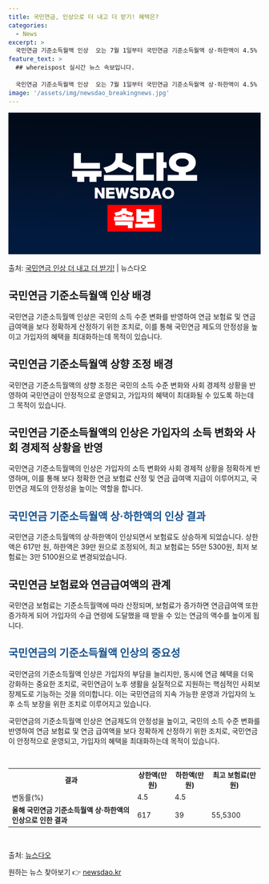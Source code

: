 ```yaml
---
title: 국민연금, 인상으로 더 내고 더 받기! 혜택은?
categories:
  - News
excerpt: >
  국민연금 기준소득월액 인상  오는 7월 1일부터 국민연금 기준소득월액 상·하한액이 4.5% 인상됩니다. 보건…
feature_text: >
  ## whereispost 실시간 뉴스 속보입니다.

  국민연금 기준소득월액 인상  오는 7월 1일부터 국민연금 기준소득월액 상·하한액이 4.5% 인상됩니다. 보건…
image: '/assets/img/newsdao_breakingnews.jpg'
---
```


![뉴스다오 속보](/assets/img/newsdao_breakingnews.jpg)

<p>출처: <a href="https://newsdao.kr/4187" rel="dofollow">국민연금 인상 더 내고 더 받기!</a> | 뉴스다오</p>

<h2 data-ke-size="size26">국민연금 기준소득월액 인상 배경</h2>
국민연금 기준소득월액 인상은 국민의 소득 수준 변화를 반영하여 연금 보험료 및 연금 급여액을 보다 정확하게 산정하기 위한 조치로, 이를 통해 국민연금 제도의 안정성을 높이고 가입자의 혜택을 최대화하는데 목적이 있습니다.

<h2 data-ke-size="size26">국민연금 기준소득월액 상향 조정 배경</h2>
국민연금 기준소득월액의 상향 조정은 국민의 소득 수준 변화와 사회 경제적 상황을 반영하여 국민연금이 안정적으로 운영되고, 가입자의 혜택이 최대화될 수 있도록 하는데 그 목적이 있습니다.

<h2 data-ke-size="size26">국민연금 기준소득월액의 인상은 가입자의 소득 변화와 사회 경제적 상황을 반영</h2>
국민연금 기준소득월액의 인상은 가입자의 소득 변화와 사회 경제적 상황을 정확하게 반영하며, 이를 통해 보다 정확한 연금 보험료 산정 및 연금 급여액 지급이 이루어지고, 국민연금 제도의 안정성을 높이는 역할을 합니다.

<h2 data-ke-size="size26"><span style="color: #1a5490;">국민연금 기준소득월액 상·하한액의 인상 결과</span></h2>
국민연금 기준소득월액의 상·하한액이 인상되면서 보험료도 상승하게 되었습니다. 상한액은 617만 원, 하한액은 39만 원으로 조정되어, 최고 보험료는 55만 5300원, 최저 보험료는 3만 5100원으로 변경되었습니다.

<h2 data-ke-size="size26">국민연금 보험료와 연금급여액의 관계</h2>
국민연금 보험료는 기준소득월액에 따라 산정되며, 보험료가 증가하면 연금급여액 또한 증가하게 되어 가입자의 수급 연령에 도달했을 때 받을 수 있는 연금의 액수를 높이게 됩니다.

<h2 data-ke-size="size26"><span style="color: #1a5490;">국민연금의 기준소득월액 인상의 중요성</span></h2>
국민연금의 기준소득월액 인상은 가입자의 부담을 늘리지만, 동시에 연금 혜택을 더욱 강화하는 중요한 조치로, 국민연금이 노후 생활을 실질적으로 지원하는 핵심적인 사회보장제도로 기능하는 것을 의미합니다. 이는 국민연금의 지속 가능한 운영과 가입자의 노후 소득 보장을 위한 조치로 이루어지고 있습니다. 

국민연금의 기준소득월액 인상은 연금제도의 안정성을 높이고, 국민의 소득 수준 변화를 반영하여 연금 보험료 및 연금 급여액을 보다 정확하게 산정하기 위한 조치로, 국민연금이 안정적으로 운영되고, 가입자의 혜택을 최대화하는데 목적이 있습니다.

<p data-ke-size="size16">&nbsp;</p>

<table>
	<tbody>
		<tr>
			<td style="text-align: center; height: 17px;"><b>결과</b></td>
			<td style="text-align: center; height: 17px;"><b>상한액(만 원)</b></td>
			<td style="text-align: center; height: 17px;"><b>하한액(만 원)</b></td>
			<td style="text-align: center; height: 17px;"><b>최고 보험료(만 원)</b></td>
		</tr>
		<tr>
			<td style="height: 17px;">변동률(%)</td>
			<td style="height: 17px;">4.5</td>
			<td style="height: 17px;">4.5</td>
			<td style="height: 17px;"></td>
		</tr>
		<tr>
			<td style="height: 17px;"><b>올해 국민연금 기준소득월액 상·하한액의 인상으로 인한 결과</b></td>
			<td style="height: 17px;">617</td>
			<td style="height: 17px;">39</td>
			<td style="height: 17px;">55,5300</td>
		</tr>
	</tbody>
</table>
<p data-ke-size="size16">&nbsp;</p>

출처: [뉴스다오](https://newsdao.kr/4187) 

원하는 뉴스 찾아보기 👉 <a href="https://newsdao.kr" rel="dofollow">newsdao.kr</a>


